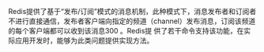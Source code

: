 


Redis提供了基于“发布/订阅”模式的消息机制，此种模式下，消息发布者和订阅者不进行直接通信，发布者客户端向指定的频道（channel）发布消息，订阅该频道的每个客户端都可以收到该消息300
。Redis提
供了若干命令支持该功能，在实际应用开发时，能够为此类问题提供实现方法。